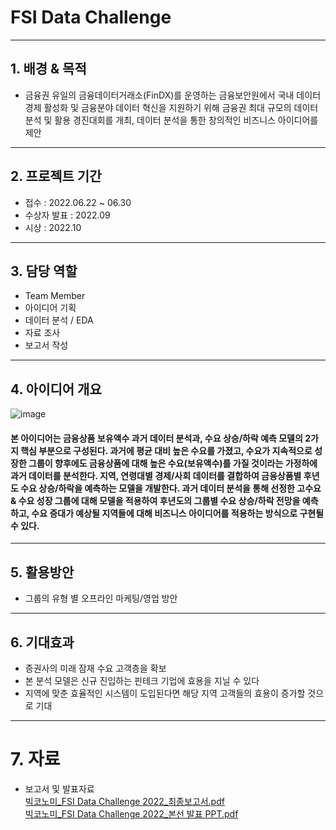 # FSI Data Challenge
---
## 1. 배경 & 목적
- 금융권 유일의 금융데이터거래소(FinDX)를 운영하는 금융보안원에서 국내 데이터 경제 활성화 및 금융분야 데이터 혁신을 지원하기 위해 금융권 최대 규모의 데이터 분석 및 활용 경진대회를 개최, 데이터 분석을 통한 창의적인 비즈니스 아이디어를 제안

---

## 2. 프로젝트 기간
- 접수 : 2022.06.22 ~ 06.30
- 수상자 발표 : 2022.09
- 시상 : 2022.10

---
## 3. 담당 역할
- Team Member
- 아이디어 기획
- 데이터 분석 / EDA
- 자료 조사
- 보고서 작성
---
## 4. 아이디어 개요

![image](https://github.com/jihwan21/Contest/assets/96354328/9b1caceb-76bf-4338-b6f5-49576f1c1adb)

#### 본 아이디어는 금융상품 보유액수 과거 데이터 분석과, 수요 상승/하락 예측 모델의 2가지 핵심 부분으로 구성된다. 과거에 평균 대비 높은 수요를 가졌고, 수요가 지속적으로 성장한 그룹이 향후에도 금융상품에 대해 높은 수요(보유액수)를 가질 것이라는 가정하에 과거 데이터를 분석한다. 지역, 연령대별 경제/사회 데이터를 결합하여 금융상품별 후년도 수요 상승/하락을 예측하는 모델을 개발한다. 과거 데이터 분석을 통해 선정한 고수요 & 수요 성장 그룹에 대해 모델을 적용하여 후년도의 그룹별 수요 상승/하락 전망을 예측하고, 수요 증대가 예상될 지역들에 대해 비즈니스 아이디어를 적용하는 방식으로 구현될 수 있다.
---
## 5. 활용방안
- 그룹의 유형 별 오프라인 마케팅/영업 방안

---
## 6. 기대효과
- 증권사의 미래 잠재 수요 고객층을 확보
- 본 분석 모델은 신규 진입하는 핀테크 기업에 효용을 지닐 수 있다
- 지역에 맞춘 효율적인 시스템이 도입된다면 해당 지역 고객들의 효용이 증가할
것으로 기대
---
# 7. 자료
- 보고서 및 발표자료  
  [빅코노미_FSI Data Challenge 2022_최종보고서.pdf](https://drive.google.com/file/d/14xpeZK_nfvuU9xTuHHqFUKDm2bqCK5aJ/view?usp=drive_link)  
  [빅코노미_FSI Data Challenge 2022_본선 발표 PPT.pdf](https://drive.google.com/file/d/1SHvVGw5HNDjqzmD_SFMBxuIetEPE6vto/view?usp=drive_link)
